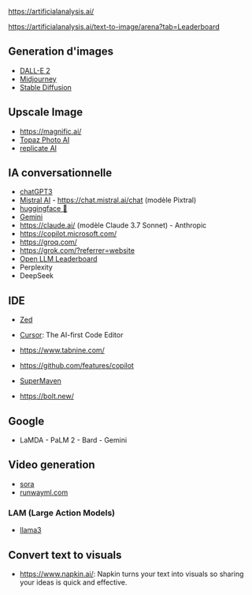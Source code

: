 https://artificialanalysis.ai/

https://artificialanalysis.ai/text-to-image/arena?tab=Leaderboard

## Generation d'images

- [DALL-E 2](https://labs.openai.com/)
- [Midjourney](https://www.midjourney.com/home/?callbackUrl=%2Fapp%2F)
- [Stable Diffusion](https://stablediffusionweb.com/#demo)

## Upscale Image

- https://magnific.ai/
- [Topaz Photo AI](https://www.topazlabs.com/)
- [replicate AI](https://replicate.com/)

## IA conversationnelle

- [chatGPT3](https://chat.openai.com/chat)
- [Mistral AI](https://mistral.ai/fr/) - https://chat.mistral.ai/chat (modèle Pixtral)
- [huggingface 🤗](https://huggingface.co/chat/)
- [Gemini](https://gemini.google.com/app)
- https://claude.ai/ (modèle Claude 3.7 Sonnet) - Anthropic
- https://copilot.microsoft.com/
- https://groq.com/
- https://grok.com/?referrer=website
- [Open LLM Leaderboard](https://huggingface.co/spaces/HuggingFaceH4/open_llm_leaderboard)
- Perplexity
- DeepSeek

## IDE

- [Zed](https://zed.dev/)
- [Cursor](https://cursor.sh/): The AI-first Code Editor

- https://www.tabnine.com/
- https://github.com/features/copilot
- [SuperMaven](https://supermaven.com/)
- https://bolt.new/

## Google

- LaMDA - PaLM 2 - Bard - Gemini

## Video generation

- [sora](https://openai.com/sora)
- [runwayml.com](https://runwayml.com/)

### LAM (Large Action Models)

- [llama3](https://github.com/meta-llama/llama3)

## Convert text to visuals

- https://www.napkin.ai/: Napkin turns your text into visuals so sharing your ideas is quick and effective.

